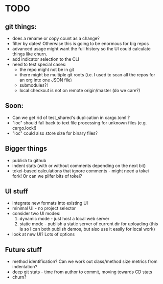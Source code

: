 # TODO

## git things:
- does a rename or copy count as a change?
- filter by dates! Otherwise this is going to be enormous for big repos
- advanced usage might want the full history so the UI could calculate things like churn.
- add indicator selection to the CLI
- need to test special cases:
  - the repo might not be in git
  - there might be multiple git roots (i.e. I used to scan all the repos for an org into one JSON file)
  - submodules?!
  - local checkout is not on remote origin/master (do we care?)

## Soon:
* Can we get rid of test_shared's duplication in cargo.toml ?
* "loc" should fall back to text file processing for unknown files (e.g. cargo.lock!)
* "loc" could also store size for binary files?

## Bigger things
* publish to github
* indent stats (with or without comments depending on the next bit)
* tokei-based calculations that ignore comments - might need a tokei fork! Or can we pilfer bits of tokei?

## UI stuff
* integrate new formats into existing UI
* minimal UI - no project selector
* consider two UI modes:
  1. dynamic mode - just host a local web server
  2. static mode - publish a static server of current dir for uploading
  (this is so I can both publish demos, but also use it easily for local work)
* look at new UI? Lots of options

## Future stuff
* method identification? Can we work out class/method size metrics from indentation?
* deep git stats - time from author to commit, moving towards CD stats
* churn?